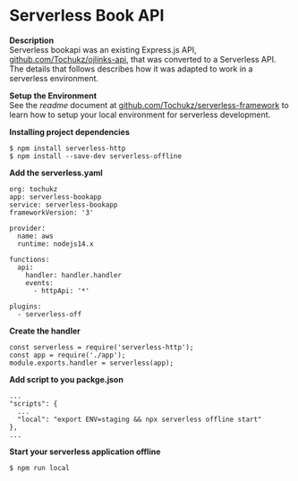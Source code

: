 # Serverless Book API
__Description__  
Serverless bookapi was an existing Express.js API, [github.com/Tochukz/ojlinks-api](https://github.com/Tochukz/ojlinks-api), that was converted to a Serverless API.   
The details that follows describes how it was adapted to work in a serverless environment.  

__Setup the Environment__  
See the _readme_ document at [github.com/Tochukz/serverless-framework](https://github.com/Tochukz/Cloud-Architecture/tree/master/Serverless-Framework) to learn how to setup your local environment for serverless development.  

__Installing project dependencies__  
```
$ npm install serverless-http
$ npm install --save-dev serverless-offline

``` 
__Add the serverless.yaml__  
```
org: tochukz
app: serverless-bookapp
service: serverless-bookapp
frameworkVersion: '3'

provider:
  name: aws
  runtime: nodejs14.x

functions:
  api:
    handler: handler.handler
    events:
      - httpApi: '*'
      
plugins:
  - serverless-off
```

__Create the handler__  
```
const serverless = require('serverless-http');
const app = require('./app');
module.exports.handler = serverless(app);
``` 

__Add script to you packge.json__  
```
...
"scripts": {
  ...
  "local": "export ENV=staging && npx serverless offline start"
},
...

```  

__Start your serverless application offline__  
```
$ npm run local
```